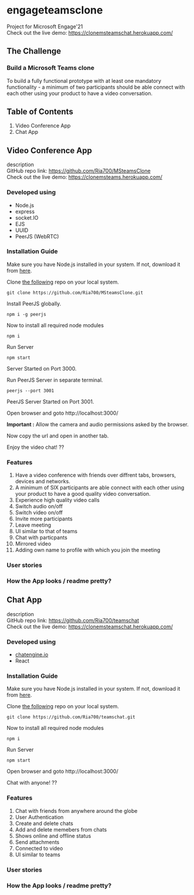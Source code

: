 # engageteamsclone
Project for Microsoft Engage'21  
Check out the live demo: https://clonemsteamschat.herokuapp.com/  

## The Challenge
### Build a Microsoft Teams clone
To build a fully functional prototype with at least one mandatory functionality - a minimum of two participants should be able connect with each other using your product to have a video conversation.

## Table of Contents
1. Video Conference App
2. Chat App

## Video Conference App
description  
GitHub repo link: https://github.com/Ria700/MSteamsClone  
Check out the live demo: https://clonemsteams.herokuapp.com/  

### Developed using
- Node.js
- express
- socket.IO
- EJS
- UUID
- PeerJS (WebRTC)

### Installation Guide
Make sure you have Node.js installed in your system. If not, download it from [here](https://nodejs.org/en/download/).

Clone [the following](https://github.com/Ria700/MSteamsClone) repo on your local system.

    git clone https://github.com/Ria700/MSteamsClone.git

Install PeerJS globally.

    npm i -g peerjs 

Now to install all required node modules

    npm i

Run Server

    npm start

Server Started on Port 3000.

Run PeerJS Server in separate terminal.

    peerjs --port 3001

PeerJS Server Started on Port 3001.  

Open browser and goto http://localhost:3000/

**Important :** Allow the camera and audio permissions asked by the browser.

Now copy the url and open in another tab.

Enjoy the video chat! ??

### Features
1. Have a video conference with friends over diffrent tabs, browsers, devices and networks.
2. A minimum of SIX participants are able connect with each other using your product to have a good quality video conversation.
3. Experience high quality video calls
4. Switch audio on/off
5. Switch video on/off
6. Invite more participants
7. Leave meeting
8. UI similar to that of teams
9. Chat with particpants 
10. Mirrored video
11. Adding own name to profile with which you join the meeting

### User stories

### How the App looks / readme pretty?

## Chat App
description  
GitHub repo link: https://github.com/Ria700/teamschat  
Check out the live demo: https://clonemsteamschat.herokuapp.com/  

### Developed using
- [chatengine.io](https://chatengine.io/)
- React

### Installation Guide
Make sure you have Node.js installed in your system. If not, download it from [here](https://nodejs.org/en/download/).

Clone [the following](https://github.com/Ria700/teamschat) repo on your local system.

    git clone https://github.com/Ria700/teamschat.git

Now to install all required node modules

    npm i

Run Server

    npm start

Open browser and goto http://localhost:3000/

Chat with anyone! ??

### Features
1. Chat with friends from anywhere around the globe
2. User Authentication
3. Create and delete chats
4. Add and delete memebers from chats
5. Shows online and offline status
6. Send attachments
7. Connected to video 
8. UI similar to teams

### User stories

### How the App looks / readme pretty?
